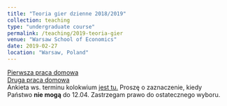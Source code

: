```yaml
---
title: "Teoria gier dzienne 2018/2019"
collection: teaching
type: "undergraduate course"
permalink: /teaching/2019-teoria-gier
venue: "Warsaw School of Economics"
date: 2019-02-27
location: "Warsaw, Poland"
---
```


[Pierwsza praca domowa](/TG/TG_PS1.pdf)  
[Druga praca domowa](/TG/TG_PS2.pdf)  
Ankieta ws. terminu kolokwium [jest tu.](https://doodle.com/poll/4qc8qd3ya2ns5vwy) Proszę o zaznaczenie, kiedy Państwo **nie mogą** do 12.04. Zastrzegam prawo do ostatecznego wyboru.

